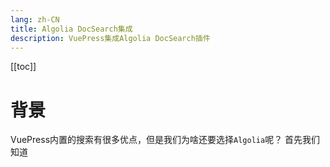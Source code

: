 ```yaml
---
lang: zh-CN
title: Algolia DocSearch集成
description: VuePress集成Algolia DocSearch插件 
---
```

[[toc]]
# 背景
VuePress内置的搜索有很多优点，但是我们为啥还要选择`Algolia`呢？
首先我们知道



